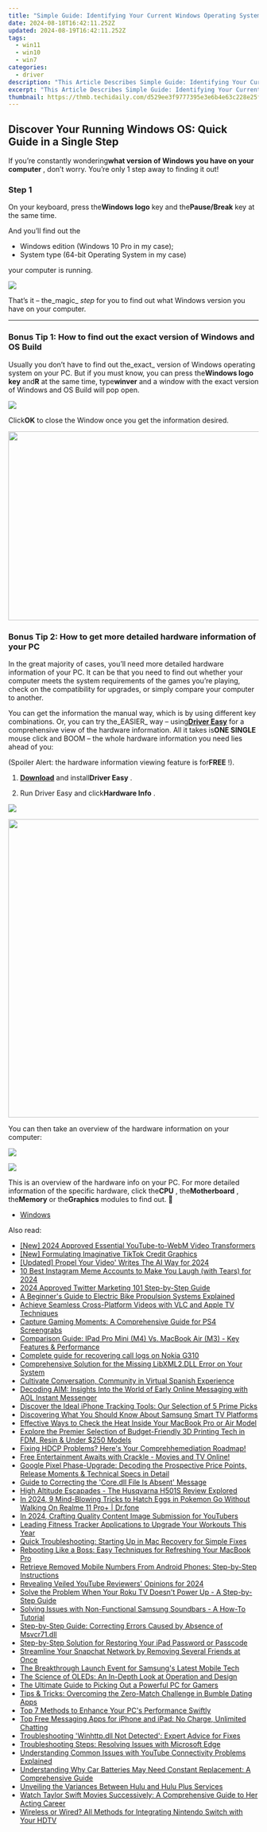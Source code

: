 ```yaml
---
title: "Simple Guide: Identifying Your Current Windows Operating System"
date: 2024-08-18T16:42:11.252Z
updated: 2024-08-19T16:42:11.252Z
tags:
  - win11
  - win10
  - win7
categories:
  - driver
description: "This Article Describes Simple Guide: Identifying Your Current Windows Operating System"
excerpt: "This Article Describes Simple Guide: Identifying Your Current Windows Operating System"
thumbnail: https://thmb.techidaily.com/d529ee3f9777395e3e6b4e63c228e25fbb4330a46358a8f92c3ef7608136a4ab.jpg
---
```


## Discover Your Running Windows OS: Quick Guide in a Single Step

If you’re constantly wondering**what version of Windows you have on your computer** , don’t worry. You’re only 1 step away to finding it out!

### Step 1

 On your keyboard, press the**Windows logo** key and the**Pause/Break** key at the same time.

And you’ll find out the

* Windows edition (Windows 10 Pro in my case);
* System type (64-bit Operating System in my case)

your computer is running.

![](https://images.drivereasy.com/wp-content/uploads/2018/07/img_5b3c7f96c235d.jpg)

 That’s it – the_magic_ _step_ for you to find out what Windows version you have on your computer.

---

### Bonus Tip 1: How to find out the exact version of Windows and OS Build

 Usually you don’t have to find out the_exact_ version of Windows operating system on your PC. But if you must know, you can press the**Windows logo key** and**R** at the same time, type**winver** and a window with the exact version of Windows and OS Build will pop open.

![](https://images.drivereasy.com/wp-content/uploads/2018/07/img_5b3c8259ca576.jpg)

 Click**OK** to close the Window once you get the information desired.

<!-- affiliate ads begin -->
<a href="https://twopages.pxf.io/c/5597632/2016067/18544" target="_top" id="2016067"><img src="//a.impactradius-go.com/display-ad/18544-2016067" border="0" alt="" width="1020" height="380"/></a><img height="0" width="0" src="https://imp.pxf.io/i/5597632/2016067/18544" style="position:absolute;visibility:hidden;" border="0" />
<!-- affiliate ads end -->
### Bonus Tip 2: How to get more detailed hardware information of your PC

 In the great majority of cases, you’ll need more detailed hardware information of your PC. It can be that you need to find out whether your computer meets the system requirements of the games you’re playing, check on the compatibility for upgrades, or simply compare your computer to another.

 You can get the information the manual way, which is by using different key combinations. Or, you can try the_EASIER_ way – using[**Driver Easy**](https://tools.techidaily.com/drivereasy/download/) for a comprehensive view of the hardware information. All it takes is**ONE SINGLE** mouse click and BOOM – the whole hardware information you need lies ahead of you:

 (Spoiler Alert: the hardware information viewing feature is for**FREE** !).

 1) **[Download](https://tools.techidaily.com/drivereasy/download/)**  and install**Driver Easy** .

 2) Run Driver Easy and click**Hardware Info** .  

![](https://images.drivereasy.com/wp-content/uploads/2019/02/image-23.png)

<!-- affiliate ads begin -->
<a href="https://appsumo.8odi.net/c/5597632/2082532/7443" target="_top" id="2082532"><img src="//a.impactradius-go.com/display-ad/7443-2082532" border="0" alt="" width="1200" height="600"/></a><img height="0" width="0" src="https://appsumo.8odi.net/i/5597632/2082532/7443" style="position:absolute;visibility:hidden;" border="0" />
<!-- affiliate ads end -->
 You can then take an overview of the hardware information on your computer:

![](https://images.drivereasy.com/wp-content/uploads/2019/02/image-24.png)

<!-- affiliate ads begin -->
<a href="https://shop.copernic.com/order/checkout.php?PRODS=41033091&QTY=1&AFFILIATE=108875&CART=1"><img src="https://secure.2checkout.com/images/merchant/8d30aa96e72440759f74bd2306c1fa3d/Copernic-2023-Affiliate-728x90-Advanced.png" border="0"></a>
<!-- affiliate ads end -->
 This is an overview of the hardware info on your PC. For more detailed information of the specific hardware, click the**CPU** , the**Motherboard** , the**Memory** or the**Graphics** modules to find out. 🙂

* [Windows](https://tools.techidaily.com/drivereasy/download/)

<ins class="adsbygoogle"
     style="display:block"
     data-ad-format="autorelaxed"
     data-ad-client="ca-pub-7571918770474297"
     data-ad-slot="1223367746"></ins>



<ins class="adsbygoogle"
     style="display:block"
     data-ad-client="ca-pub-7571918770474297"
     data-ad-slot="8358498916"
     data-ad-format="auto"
     data-full-width-responsive="true"></ins>

<span class="atpl-alsoreadstyle">Also read:</span>
<div><ul>
<li><a href="https://facebook-video-footage.techidaily.com/new-2024-approved-essential-youtube-to-webm-video-transformers/"><u>[New] 2024 Approved  Essential YouTube-to-WebM Video Transformers</u></a></li>
<li><a href="https://tiktok-clips.techidaily.com/new-formulating-imaginative-tiktok-credit-graphics/"><u>[New] Formulating Imaginative TikTok Credit Graphics</u></a></li>
<li><a href="https://vp-tips.techidaily.com/updated-propel-your-video-writes-the-ai-way-for-2024/"><u>[Updated] Propel Your Video' Writes  The AI Way for 2024</u></a></li>
<li><a href="https://instagram-videos.techidaily.com/10-best-instagram-meme-accounts-to-make-you-laugh-with-tears-for-2024/"><u>10 Best Instagram Meme Accounts to Make You Laugh (with Tears) for 2024</u></a></li>
<li><a href="https://twitter-videos.techidaily.com/2024-approved-twitter-marketing-101-step-by-step-guide/"><u>2024 Approved  Twitter Marketing 101  Step-by-Step Guide</u></a></li>
<li><a href="https://techno-recovery.techidaily.com/a-beginners-guide-to-electric-bike-propulsion-systems-explained/"><u>A Beginner's Guide to Electric Bike Propulsion Systems Explained</u></a></li>
<li><a href="https://techno-recovery.techidaily.com/achieve-seamless-cross-platform-videos-with-vlc-and-apple-tv-techniques/"><u>Achieve Seamless Cross-Platform Videos with VLC and Apple TV Techniques</u></a></li>
<li><a href="https://techno-recovery.techidaily.com/capture-gaming-moments-a-comprehensive-guide-for-ps4-screengrabs/"><u>Capture Gaming Moments: A Comprehensive Guide for PS4 Screengrabs</u></a></li>
<li><a href="https://techno-recovery.techidaily.com/comparison-guide-ipad-pro-mini-m4-vs-macbook-air-m3-key-features-and-performance/"><u>Comparison Guide: IPad Pro Mini (M4) Vs. MacBook Air (M3) - Key Features & Performance</u></a></li>
<li><a href="https://phone-solutions.techidaily.com/complete-guide-for-recovering-call-logs-on-nokia-g310-by-fonelab-android-recover-call-logs/"><u>Complete guide for recovering call logs on Nokia G310</u></a></li>
<li><a href="https://techno-recovery.techidaily.com/comprehensive-solution-for-the-missing-libxml2dll-error-on-your-system/"><u>Comprehensive Solution for the Missing LibXML2.DLL Error on Your System</u></a></li>
<li><a href="https://mondly-stories.techidaily.com/cultivate-conversation-community-in-virtual-spanish-experience/"><u>Cultivate Conversation, Community in Virtual Spanish Experience</u></a></li>
<li><a href="https://techno-recovery.techidaily.com/decoding-aim-insights-into-the-world-of-early-online-messaging-with-aol-instant-messenger/"><u>Decoding AIM: Insights Into the World of Early Online Messaging with AOL Instant Messenger</u></a></li>
<li><a href="https://techno-recovery.techidaily.com/discover-the-ideal-iphone-tracking-tools-our-selection-of-5-prime-picks/"><u>Discover the Ideal iPhone Tracking Tools: Our Selection of 5 Prime Picks</u></a></li>
<li><a href="https://techno-recovery.techidaily.com/discovering-what-you-should-know-about-samsung-smart-tv-platforms/"><u>Discovering What You Should Know About Samsung Smart TV Platforms</u></a></li>
<li><a href="https://techno-recovery.techidaily.com/effective-ways-to-check-the-heat-inside-your-macbook-pro-or-air-model/"><u>Effective Ways to Check the Heat Inside Your MacBook Pro or Air Model</u></a></li>
<li><a href="https://hardware-tips.techidaily.com/explore-the-premier-selection-of-budget-friendly-3d-printing-tech-in-fdm-resin-and-under-250-models/"><u>Explore the Premier Selection of Budget-Friendly 3D Printing Tech in FDM, Resin & Under $250 Models</u></a></li>
<li><a href="https://techno-recovery.techidaily.com/fixing-hdcp-problems-heres-your-comprehhemediation-roadmap/"><u>Fixing HDCP Problems? Here's Your Comprehhemediation Roadmap!</u></a></li>
<li><a href="https://techno-recovery.techidaily.com/free-entertainment-awaits-with-crackle-movies-and-tv-online/"><u>Free Entertainment Awaits with Crackle - Movies and TV Online!</u></a></li>
<li><a href="https://techno-recovery.techidaily.com/google-pixel-phase-upgrade-decoding-the-prospective-price-points-release-moments-and-technical-specs-in-detail/"><u>Google Pixel Phase-Upgrade: Decoding the Prospective Price Points, Release Moments & Technical Specs in Detail</u></a></li>
<li><a href="https://techno-recovery.techidaily.com/guide-to-correcting-the-coredll-file-is-absent-message/"><u>Guide to Correcting the 'Core.dll File Is Absent' Message</u></a></li>
<li><a href="https://extra-lessons.techidaily.com/high-altitude-escapades-the-husqvarna-h501s-review-explored/"><u>High Altitude Escapades - The Husqvarna H501S Review Explored</u></a></li>
<li><a href="https://pokemon-go-android.techidaily.com/in-2024-9-mind-blowing-tricks-to-hatch-eggs-in-pokemon-go-without-walking-on-realme-11-proplus-drfone-by-drfone-virtual-android/"><u>In 2024, 9 Mind-Blowing Tricks to Hatch Eggs in Pokemon Go Without Walking On Realme 11 Pro+ | Dr.fone</u></a></li>
<li><a href="https://fox-cloud.techidaily.com/in-2024-crafting-quality-content-image-submission-for-youtubers/"><u>In 2024, Crafting Quality Content  Image Submission for YouTubers</u></a></li>
<li><a href="https://techno-recovery.techidaily.com/leading-fitness-tracker-applications-to-upgrade-your-workouts-this-year/"><u>Leading Fitness Tracker Applications to Upgrade Your Workouts This Year</u></a></li>
<li><a href="https://techno-recovery.techidaily.com/quick-troubleshooting-starting-up-in-mac-recovery-for-simple-fixes/"><u>Quick Troubleshooting: Starting Up in Mac Recovery for Simple Fixes</u></a></li>
<li><a href="https://techno-recovery.techidaily.com/rebooting-like-a-boss-easy-techniques-for-refreshing-your-macbook-pro/"><u>Rebooting Like a Boss: Easy Techniques for Refreshing Your MacBook Pro</u></a></li>
<li><a href="https://techno-recovery.techidaily.com/retrieve-removed-mobile-numbers-from-android-phones-step-by-step-instructions/"><u>Retrieve Removed Mobile Numbers From Android Phones: Step-by-Step Instructions</u></a></li>
<li><a href="https://extra-approaches.techidaily.com/revealing-veiled-youtube-reviewers-opinions-for-2024/"><u>Revealing Veiled YouTube Reviewers' Opinions for 2024</u></a></li>
<li><a href="https://techno-recovery.techidaily.com/solve-the-problem-when-your-roku-tv-doesnt-power-up-a-step-by-step-guide/"><u>Solve the Problem When Your Roku TV Doesn't Power Up - A Step-by-Step Guide</u></a></li>
<li><a href="https://techno-recovery.techidaily.com/solving-issues-with-non-functional-samsung-soundbars-a-how-to-tutorial/"><u>Solving Issues with Non-Functional Samsung Soundbars - A How-To Tutorial</u></a></li>
<li><a href="https://techno-recovery.techidaily.com/step-by-step-guide-correcting-errors-caused-by-absence-of-msvcr71dll/"><u>Step-by-Step Guide: Correcting Errors Caused by Absence of Msvcr71.dll</u></a></li>
<li><a href="https://techno-recovery.techidaily.com/step-by-step-solution-for-restoring-your-ipad-password-or-passcode/"><u>Step-by-Step Solution for Restoring Your iPad Password or Passcode</u></a></li>
<li><a href="https://techno-recovery.techidaily.com/streamline-your-snapchat-network-by-removing-several-friends-at-once/"><u>Streamline Your Snapchat Network by Removing Several Friends at Once</u></a></li>
<li><a href="https://techno-recovery.techidaily.com/the-breakthrough-launch-event-for-samsungs-latest-mobile-tech/"><u>The Breakthrough Launch Event for Samsung's Latest Mobile Tech</u></a></li>
<li><a href="https://techno-recovery.techidaily.com/the-science-of-oleds-an-in-depth-look-at-operation-and-design/"><u>The Science of OLEDs: An In-Depth Look at Operation and Design</u></a></li>
<li><a href="https://techno-recovery.techidaily.com/the-ultimate-guide-to-picking-out-a-powerful-pc-for-gamers/"><u>The Ultimate Guide to Picking Out a Powerful PC for Gamers</u></a></li>
<li><a href="https://techno-recovery.techidaily.com/tips-and-tricks-overcoming-the-zero-match-challenge-in-bumble-dating-apps/"><u>Tips & Tricks: Overcoming the Zero-Match Challenge in Bumble Dating Apps</u></a></li>
<li><a href="https://techno-recovery.techidaily.com/top-7-methods-to-enhance-your-pcs-performance-swiftly/"><u>Top 7 Methods to Enhance Your PC's Performance Swiftly</u></a></li>
<li><a href="https://techno-recovery.techidaily.com/top-free-messaging-apps-for-iphone-and-ipad-no-charge-unlimited-chatting/"><u>Top Free Messaging Apps for iPhone and iPad: No Charge, Unlimited Chatting</u></a></li>
<li><a href="https://techno-recovery.techidaily.com/troubleshooting-winhttpdll-not-detected-expert-advice-for-fixes/"><u>Troubleshooting 'Winhttp.dll Not Detected': Expert Advice for Fixes</u></a></li>
<li><a href="https://techno-recovery.techidaily.com/troubleshooting-steps-resolving-issues-with-microsoft-edge/"><u>Troubleshooting Steps: Resolving Issues with Microsoft Edge</u></a></li>
<li><a href="https://techno-recovery.techidaily.com/understanding-common-issues-with-youtube-connectivity-problems-explained/"><u>Understanding Common Issues with YouTube Connectivity Problems Explained</u></a></li>
<li><a href="https://techno-recovery.techidaily.com/understanding-why-car-batteries-may-need-constant-replacement-a-comprehensive-guide/"><u>Understanding Why Car Batteries May Need Constant Replacement: A Comprehensive Guide</u></a></li>
<li><a href="https://techno-recovery.techidaily.com/unveiling-the-variances-between-hulu-and-hulu-plus-services/"><u>Unveiling the Variances Between Hulu and Hulu Plus Services</u></a></li>
<li><a href="https://techno-recovery.techidaily.com/watch-taylor-swift-movies-successively-a-comprehensive-guide-to-her-acting-career/"><u>Watch Taylor Swift Movies Successively: A Comprehensive Guide to Her Acting Career</u></a></li>
<li><a href="https://techno-recovery.techidaily.com/wireless-or-wired-all-methods-for-integrating-nintendo-switch-with-your-hdtv/"><u>Wireless or Wired? All Methods for Integrating Nintendo Switch with Your HDTV</u></a></li>
</ul></div>
